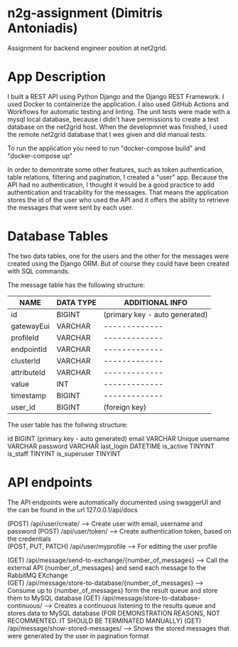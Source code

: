 # n2g-assignment (Dimitris Antoniadis)
Assignment for backend engineer position at net2grid.

# App Description
I built a REST API using Python Django and the Django REST Framework. I used Docker to containerize the application. I also used GitHub Actions and Workflows for automatic testing and linting. The unit tests were made with a mysql local database, because i didn't have permissions to create a test database on the net2grid host. When the developmnet was finished, I used the remote net2grid database that I wes given and did manual tests.

To run the application you need to run "docker-compose build" and "docker-compose up"

In order to demontrate some other features, such as token authentication, table relations, filtering and pagination, I created a "user" app. Because the API had no authentication, I thought it would be a good practice to add authentication and tracability for the messages. That means the application stores the id of the user who used the API and it offers the ability to retrieve the messages that were sent by each user. 

# Database Tables
The two data tables, one for the users and the other for the messages were created using the Django ORM. But of course they could have been created with SQL commands.

The message table has the following structure:

|NAME|DATA TYPE|ADDITIONAL INFO|
| ------------- | ------------- | ------------- |
|id   |       BIGINT|          (primary key - auto generated)|
|gatewayEui    | VARCHAR|     ------------- |
|profileId      |VARCHAR|------------- |
|endpointId     |VARCHAR|------------- |
|clusterId     |VARCHAR|------------- |
|attributeId    |VARCHAR|------------- |
|value         | INT|------------- |
|timestamp     | BIGINT|------------- |
|user_id        |BIGINT | (foreign key)|


The user table has the follwing structure:

id             BIGINT          (primary key - auto generated)
email          VARCHAR          Unique
username       VARCHAR
password       VARCHAR
last_login     DATETIME
is_active      TINYINT
is_staff       TINYINT
is_superuser   TINYINT

# API endpoints
The API endpoints were automatically documented using swaggerUI and the can be found in the url 127.0.0.1/api/docs

(POST) /api/user/create/                                   --> Create user with email, username and password 
(POST) /api/user/token/                                    --> Create authentication token, based on the credentials  
(POST, PUT, PATCH) /api/user/myprofile                     --> For editting the user profile  

(GET) /api/message/send-to-exchange/{number_of_messages}   -->  Call the external API {number_of_messages} and send each message to the RabbitMQ EXchange  
(GET) /api/message/store-to-database/{number_of_messages}  -->  Consume up to {number_of_messages} form the result queue and store them to MySQL database
(GET) /api/message/store-to-database-continuous/           -->  Creates a continuous listening to the results queue and stores data to MySQL database
                                                               (FOR DEMONSTRATION REASONS, NOT RECOMMENTED. IT SHOULD BE TERMINATED MANUALLY)
(GET) /api/message/show-stored-messages/                   -->  Shows the stored messages that were generated by the user in pagination format 





